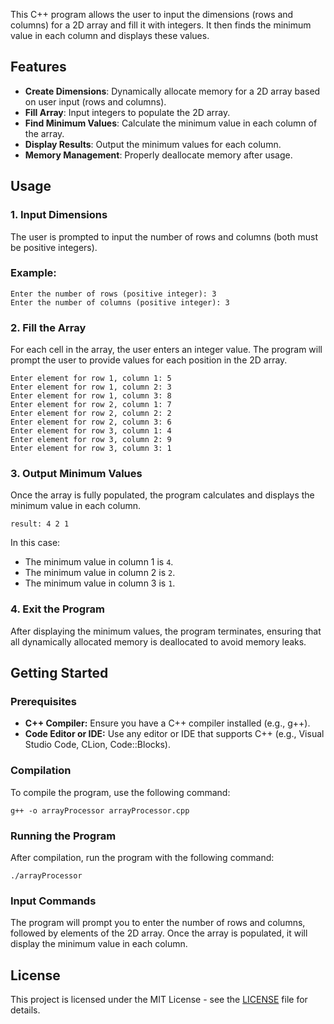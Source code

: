 This C++ program allows the user to input the dimensions (rows and columns) for a 2D array and fill it with integers. It then finds the minimum value in each column and displays these values.

## Features

- **Create Dimensions**: Dynamically allocate memory for a 2D array based on user input (rows and columns).
- **Fill Array**: Input integers to populate the 2D array.
- **Find Minimum Values**: Calculate the minimum value in each column of the array.
- **Display Results**: Output the minimum values for each column.
- **Memory Management**: Properly deallocate memory after usage.

## Usage

### 1. Input Dimensions

The user is prompted to input the number of rows and columns (both must be positive integers).

### Example:
```
Enter the number of rows (positive integer): 3
Enter the number of columns (positive integer): 3
```

### 2. Fill the Array

For each cell in the array, the user enters an integer value. The program will prompt the user to provide values for each position in the 2D array.

```
Enter element for row 1, column 1: 5
Enter element for row 1, column 2: 3
Enter element for row 1, column 3: 8
Enter element for row 2, column 1: 7
Enter element for row 2, column 2: 2
Enter element for row 2, column 3: 6
Enter element for row 3, column 1: 4
Enter element for row 3, column 2: 9
Enter element for row 3, column 3: 1
```

### 3. Output Minimum Values

Once the array is fully populated, the program calculates and displays the minimum value in each column.

```
result: 4 2 1
```

In this case:
- The minimum value in column 1 is `4`.
- The minimum value in column 2 is `2`.
- The minimum value in column 3 is `1`.

### 4. Exit the Program

After displaying the minimum values, the program terminates, ensuring that all dynamically allocated memory is deallocated to avoid memory leaks.

## Getting Started

### Prerequisites

- **C++ Compiler:** Ensure you have a C++ compiler installed (e.g., g++).
- **Code Editor or IDE:** Use any editor or IDE that supports C++ (e.g., Visual Studio Code, CLion, Code::Blocks).

### Compilation

To compile the program, use the following command:
```
g++ -o arrayProcessor arrayProcessor.cpp
```

### Running the Program

After compilation, run the program with the following command:
```
./arrayProcessor
```

### Input Commands

The program will prompt you to enter the number of rows and columns, followed by elements of the 2D array. Once the array is populated, it will display the minimum value in each column.

## License

This project is licensed under the MIT License - see the [LICENSE](LICENSE) file for details.














